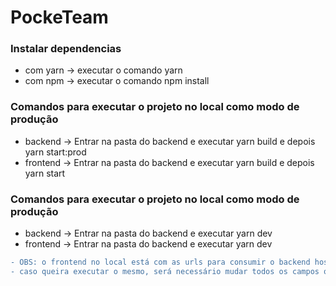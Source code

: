 # PockeTeam
### Instalar dependencias
- com yarn -> executar o comando yarn
- com npm -> executar o comando npm install

### Comandos para executar o projeto no local como modo de produção
- backend -> Entrar na pasta do backend e executar yarn build e depois yarn start:prod
- frontend -> Entrar na pasta do backend e executar yarn build e depois yarn start

### Comandos para executar o projeto no local como modo de produção
- backend -> Entrar na pasta do backend e executar yarn dev
- frontend -> Entrar na pasta do backend e executar yarn dev

```diff
- OBS: o frontend no local está com as urls para consumir o backend hospedado, portanto não irá funcionar com o backend local
- caso queira executar o mesmo, será necessário mudar todos os campos que possuem https://pocketeam.herokuapp.com para http://localhost:3333
```

 

